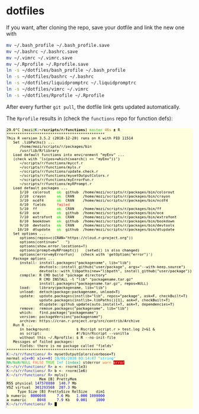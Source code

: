 # dotfiles

If you want, after cloning the repo, save your dotfile and link the new one with
```bash
mv ~/.bash_profile ~/.bash_profile.save
mv ~/.bashrc ~/.bashrc.save
mv ~/.vimrc ~/.vimrc.save
mv ~/.Rprofile ~/.Rprofile.save
ln -s ~/dotfiles/bash_profile ~/.bash_profile
ln -s ~/dotfiles/bashrc ~/.bashrc
ln -s ~/dotfiles/liquidpromptrc ~/.liquidpromptrc
ln -s ~/dotfiles/vimrc ~/.vimrc
ln -s ~/dotfiles/Rprofile ~/.Rprofile
```
After every further `git pull`, the dotfile link gets updated automatically.

The `Rprofile` results in (check the `functions` repo for function defs):
<br><br>
<img align="left" width="600" src="screen_rprofile.png">

